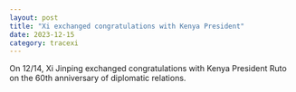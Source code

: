 ```yaml
---
layout: post
title: "Xi exchanged congratulations with Kenya President"
date: 2023-12-15
category: tracexi
---
```


On 12/14, Xi Jinping exchanged congratulations with Kenya President Ruto on the 60th anniversary of diplomatic relations.

